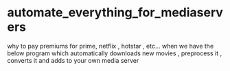 # automate_everything_for_mediaservers
why to pay premiums for prime, netflix , hotstar , etc... when we have the below program which automatically downloads new movies , preprocess it , converts it and adds to your own media server
